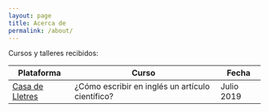 ```yaml
---
layout: page
title: Acerca de
permalink: /about/
---
```

<!--
This is the base Jekyll theme. You can find out more info about customizing your Jekyll theme, as well as basic Jekyll usage documentation at [jekyllrb.com](https://jekyllrb.com/)

You can find the source code for Minima at GitHub:
[jekyll][jekyll-organization] / [minima](https://github.com/jekyll/minima)

You can find the source code for Jekyll at GitHub:
[jekyll][jekyll-organization] / [jekyll](https://github.com/jekyll/jekyll)


[jekyll-organization]: https://github.com/jekyll
-->

Cursos y talleres recibidos:

| Plataforma | Curso | Fecha |
| --- | --- | ---|
| [Casa de Lletres](https://www.casadelletres.eu) | ¿Cómo escribir en inglés un artículo científico? | Julio 2019 |
